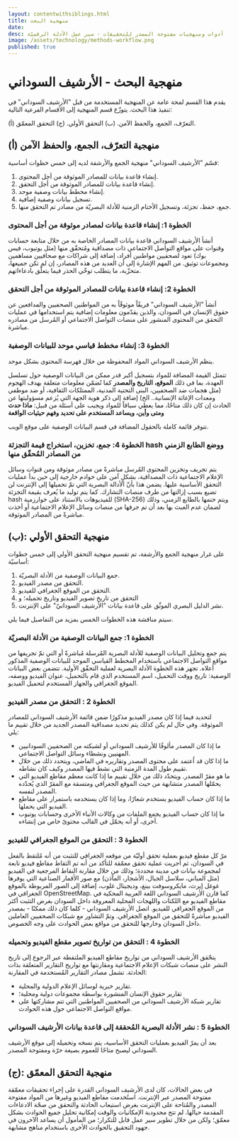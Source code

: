 ```yaml
---
layout: contentwithsiblings.html
title: منهجية البحث
date:
desc: أدوات ومنهجيات مفتوحة المصدر للتحقيقات - سير عمل الأدلة الرقميّة
image: /assets/technology/methods-workflow.png
published: true
---
```


# منهجية البحث - الأرشيف السوداني

يقدم هذا القسم لمحة عامة عن المنهجية المستخدمة من قبل "الأرشيف السوداني" في تنفيذ هذا البحث. يتوزّع قسم المنهجية إلى الأقسام الفرعية التالية:

(أ) التعرّف، الجمع، والحفظ الآمن.
(ب) التحقق الأولي.
(ج) التحقق المعمّق.

## (أ) منهجية التعرّف، الجمع، والحفظ الآمن

قسّم "الأرشيف السوداني" منهجية الجمع والأرشفة لديه إلى خمس خطوات أساسية:

1. إنشاء قاعدة بيانات للمصادر الموثوقة من أجل المحتوى.
2. إنشاء قاعدة بيانات للمصادر الموثوقة من أجل التحقق.
3. إنشاء مخطط بيانات وصفية موحد.
4. تسجيل بيانات وصفية إضافية.
5. جمع، حفظ، تجزئة، وتسجيل الأختام الزمنية للأدلة البصريّة من مصادر تم التحقق منها.

### الخطوة 1: إنشاء قاعدة بيانات لمصادر موثوقة من أجل المحتوى

أنشأ الأرشيف السوداني قاعدة بيانات المصادر الخاصة به من خلال متابعة حسابات وقنوات على مواقع التواصل الاجتماعي ذات مصداقية ومُتحقّق منها (مثل يوتيوب، فيس بوك) تعود لصحفيين مواطنين أفراد، إضافة إلى شراكات مع صحافيين مساهمين ومجموعات توثيق. من المهم الإشارة إلى أن العديد من هذه المصادر، إن لم تكن جميعها، متحزّبة، ما يتطلب توخّي الحذر فيما يتعلّق بادعاءاتهم.

### الخطوة 2: إنشاء قاعدة بيانات للمصادر الموثوقة من أجل التحقق

أنشأ "الأرشيف السوداني" فريقًاً موثوقًاً به من المواطنين الصحفيين والمدافعين عن حقوق الإنسان في السودان، والذين يقدّمون معلومات إضافية يتم استخدامها في عمليات التحقق من المحتوى المنشور على منصات التواصل الاجتماعي أو المُرسل من مصادره مباشرة.

### الخطوة 3: إنشاء مخطط قياسي موحد للبيانات الوصفية

ينظم الأرشيف السوداني المواد المحفوظة من خلال فهرسة المحتوى بشكل موحد.

تتمثل القيمة المضافة للمواد بتسجيل أكبر قدر ممكن من البيانات الوصفية حول تسلسل العهدة، بما في ذلك **الموقع، التاريخ  والمصدر** كما تُضمّن معلومات متعلقة بهدف الهجوم (مثل هجمات ضد الصحفيين، البنى التحتية المدنية، الممتلكات الثقافية، أو ضد موظفي ومعدات الإغاثة الإنسانية.. الخ) إضافة إلى ذكر هوية الجهة التي يُزعم مسؤوليتها عن الحادث إن كان ذلك متاحًا، مما يعطي سياقاً للمواد ويجيب على أسئلة من قبيل: **ماذا حدث ومتى وأين، ويساعد المستخدم على تحديد وفهم حيثيات الواقعة**

تتوفر قائمة كاملة بالحقول المضافة في قسم البيانات الوصفية على موقع الويب.

### الخطوة 4: جمع، تخزين، استخراج قيمة التجزئة hash ووضع الطابع الزمني من المصادر المُحقّق منها

يتم تجريف وتخزين المحتوى المُرسل مباشرةً من مصادر موثوقة ومن قنوات وسائل الإعلام الاجتماعية ذات المصداقية، بشكلٍ آمن على خوادم خارجية إلى حين بدأ عمليات التحقق الأساسية عليها. يضمن هذا بأنّ الأدالة البصرية التي تمّ تحميلها إلى الإنترنت لن تضيع بسبب إزالتها من طرف منصات التشارك. كما يتم توليد ما يُعرف بقيمة التجزئة hash للفيديوهات بالاستناد على خوارزمية (SHA-256) ويتم ختمها بالطابع الزمني، وذلك لضمان عدم العبث بها بعد أن تم جرفها من منصات وسائل الإعلام الاجتماعية أو أخذت مباشرةً من المصادر الموثوقة.

## (ب): منهجية التحقق الأولي

على غرار منهجية الجمع والأرشفة، تم تقسيم منهجية التحقق الأولي إلى خمس خطوات أساسيّة:

1. جمع البيانات الوصفية من الأدلة البصريّة.
2. التحقق من مصدر الفيديو.
3. التحقق من الموقع الجغرافي للفيديو.
4. التحقق من تاريخ تصوير الفيديو وتاريخ تحميله؛ و
5. نشر الدليل البصري الموثّق على قاعدة بيانات "الأرشيف السودانيّ" على الإنترنت.

سيتم مناقشة هذه الخطوات الخمس بمزيد من التفاصيل فيما يلي.

### الخطوة 1: جمع البيانات الوصفية من الأدلة البصريّة

يتم جمع وتحليل البيانات الوصفية للأدلة البصرية المُرسلة مُباشرةً أو التي تمّ تجريفها من مواقع التواصل الاجتماعي باستخدام المخطط القياسي الموحد للبيانات الوصفية المذكور أعلاه. تجهز هذه الخطوة الأدلة البصرية لعملية التحقّق الأولية. تتضمن بعض البيانات الوصفية: تاريخ ووقت التحميل، اسم المستخدم الذي قام بالتحميل، عنوان الفيديو ووصفه، الموقع الجغرافي والجهاز المستخدم لتحميل الفيديو.

### الخطوة 2 : التحقق من مصدر الفيديو

لتحديد فيما إذا كان مصدر الفيديو مذكورًا ضمن قائمة الأرشيف السوداني للمصادر الموثوقة. وفي حال لم يكن كذلك يتم تحديد مصداقية المصدر الجديد من خلال تقييم ما يلي:

* ما إذا كان المصدر مألوفًا للأرشيف السوداني أو لشبكته من الصحفيين السودانيين المهنيين ونشطاء وسائل التواصل الاجتماعي.
* ما إذا كان قد اُعتمد على محتوى المصدر وتقاريره في الماضي، ويتحدد ذلك من خلال تقييم طول المدة الزمنية التي نشط فيها المصدر وكيف كان نشاطه.
* ما هو مقرّ المصدر. ويتحدّد ذلك من خلال تقييم ما إذا كانت معظم مقاطع الفيديو التي يحمّلها المصدر متشابهة من حيث الموقع الجغرافي ومتسقة مع المقرّ الذي يُحدّده المصدر لنفسه.
* ما إذا كان حساب الفيديو يستخدم شعارًا، وما إذا كان يستخدمه باستمرار على مقاطع الفيديو التي يحملها.
* ما إذا كان حساب الفيديو يجمع الملفات من وكالات الأنباء الأخرى وحسابات يوتيوب أخرى، أو أنه يحمّل في القالب محتوىً خاص من إنشاءه.

### الخطوة 3 : التحقق من الموقع الجغرافي للفيديو

مرّ كل مقطع فيديو بعملية تحقق أوليّة من موقعه الجغرافي للتثبت من أنه مُلتقط بالفعل في السودان، ثم أُجريت عملية تحقق معمّقة للتأكد من أنه تم التقاط مقاطع فيديو تابعة لمجموعة بيانات في مدينة محددة؛ وذلك من خلال مقارنة النقاط المرجعية في الفيديو (مثل المباني، سلاسل الجبال، الأشجار، المآذن) مع صور الأقمار الصناعية التي يوفرها غوغل إيرث، مايكروسوفت بينغ، وديجيتال غلوب، إضافة إلى الصور المربوطة بالموقع الجغرافي  في OpenStreetMap. كما قارن الأرشيف السوداني اللغة العربية المحكية في مقاطع الفيديو مع اللكنات واللهجات المحلية المعروفة داخل السودان بغرض التثبت أكثر من الموقع الجغرافي للفيديو.  اتصل الأرشيف السوداني - كلما كان ذلك ممكنًا - بمصدر الفيديو مباشرةً للتحقق من الموقع الجغرافي. وتمّ التشاور مع شبكات الصحفيين العاملين داخل السودان وخارجها للتحقق من مواقع بعض الحوادث على وجه الخصوص.

### الخطوة 4 : التحقق من تواريخ تصوير مقطع الفيديو وتحميله

يتحّقق الأرشيف السوداني من تواريخ مقاطع الفيديو الملتقطة عبر الرجوع إلى تاريخ النشر على منصات شبكات الإعلام الاجتماعية ومقارنتها مع تواريخ التقارير المتعلقة بذات الحادثة. تشمل مصادر التقارير المُستخدمة في المقارنة:

*   تقارير خبرية لوسائل الإعلام الدولية والمحلية.
*   تقارير حقوق الإنسان المنشورة بواسطة مجموعات دولية ومحلية؛
*   تقارير شبكة الأرشيف السوداني من الصحفيين المواطنين التي تتم مشاركتها على مواقع التواصل الاجتماعي حول هذه الحوادث.

### الخطوة 5 : نشر الأدلة البصرية المُحققة إلى قاعدة بيانات الأرشيف السوداني

بعد أن يمرّ الفيديو بعمليات التحقق الأساسية، يتم نسخه وتحميله إلى موقع الأرشيف السوداني ليصبح متاحًا للعموم بصيغة حرّة ومفتوحة المصدر.

## (ج): منهجية التحقق المعمّق

في بعض الحالات، كان لدى الأرشيف السوداني القدرة على إجراء تحقيقات معمّقة مفتوحة المصدر عبر الإنترنت. استُخدمت مقاطع الفيديو وغيرها من المواد مفتوحة المصدر والمُتاحة على الإنترنت بغرض استيعاب الحادثة والتحقق من صحّة الادعاءات المقدمة حيالها.  لم تتح محدودية الإمكانيات والوقت إمكانية تحليل جميع الحوادث بشكل معمّق؛ ولكن من خلال تطوير سير عمل قابل للتكرار؛ من المأمول أن يساعد الآخرون في جهود التحقيق بالحوادث الأخرى باستخدام مناهج مشابهة.

[1]: /assets/workflow.png
